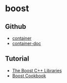 # boost

## Github
* [container](https://github.com/boostorg/container)
* [container-doc](http://www.boost.org/libs/container/)

## Tutorial
* [The Boost C++ Libraries](https://theboostcpplibraries.com/introduction)
* [Boost Cookbook](http://apolukhin.github.io/Boost-Cookbook/)